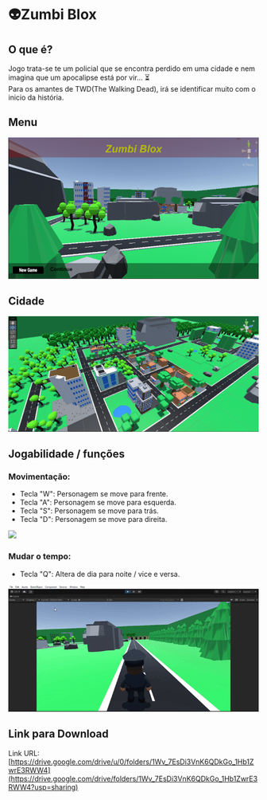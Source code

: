 # 👽Zumbi Blox

## O que é?
Jogo trata-se te um policial que se encontra perdido em uma cidade e nem imagina que um apocalipse está por vir... ⏳ <br>
Para os amantes de TWD(The Walking Dead), irá se identificar muito com o inicio da história.

## Menu
<a><img src="./prints/zumbi-blox.png"></a>

## Cidade
<a><img src="./prints/city.png"></a>

## Jogabilidade / funções

### Movimentação:

- Tecla "W": Personagem se move para frente.
- Tecla "A": Personagem se move para esquerda.
- Tecla "S": Personagem se move para trás.
- Tecla "D": Personagem se move para direita.

<a><img src="./prints/gif2.gif"></a>

### Mudar o tempo:

- Tecla "Q": Altera de dia para noite / vice e versa.

<a><img src="./prints/gif1.gif"></a>

## Link para Download

Link URL: [https://drive.google.com/drive/u/0/folders/1Wv_7EsDi3VnK6QDkGo_1Hb1ZwrE3RWW4](https://drive.google.com/drive/folders/1Wv_7EsDi3VnK6QDkGo_1Hb1ZwrE3RWW4?usp=sharing)
